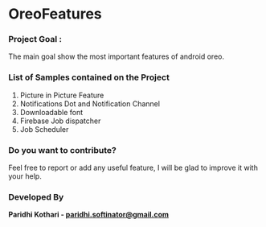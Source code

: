 # OreoFeatures
### **Project Goal :**
The main goal show the most important features of android oreo.

### **List of Samples contained on the Project**
1) Picture in Picture Feature
2) Notifications Dot and Notification Channel
3) Downloadable font
4) Firebase Job dispatcher
5) Job Scheduler

### **Do you want to contribute?**
Feel free to report or add any useful feature, I will be glad to improve it with your help.

### **Developed By**
**Paridhi Kothari - paridhi.softinator@gmail.com**
